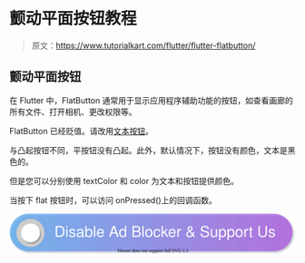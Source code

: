 # 颤动平面按钮教程

> 原文：<https://www.tutorialkart.com/flutter/flutter-flatbutton/>

## 颤动平面按钮

在 Flutter 中，FlatButton 通常用于显示应用程序辅助功能的按钮，如查看画廊的所有文件、打开相机、更改权限等。

FlatButton 已经贬值。请改用[文本按钮](https://www.tutorialkart.com/flutter/flutter-textbutton/)。

与凸起按钮不同，平按钮没有凸起。此外，默认情况下，按钮没有颜色，文本是黑色的。

但是您可以分别使用 textColor 和 color 为文本和按钮提供颜色。

当按下 flat 按钮时，可以访问 onPressed()上的回调函数。

[![](img/925da31b32d6bc3827932f6c8afb11bb.png)](https://www.tutorialkart.com/)